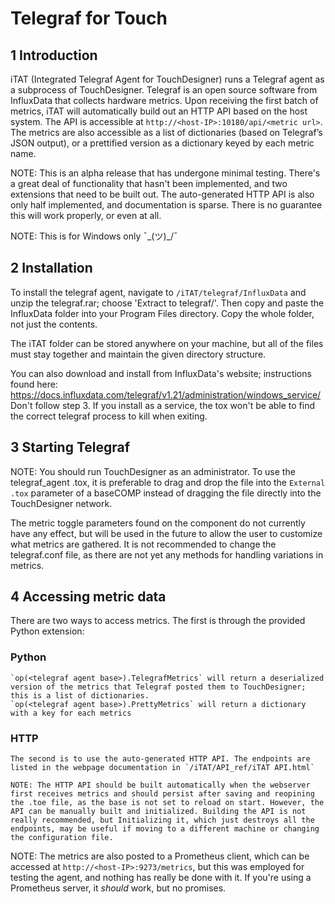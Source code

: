 # Telegraf for Touch

## 1	Introduction
iTAT (Integrated Telegraf Agent for TouchDesigner) runs a Telegraf agent as a subprocess of TouchDesigner. Telegraf is an open source software from InfluxData that collects hardware metrics. Upon receiving the first batch of metrics, iTAT will automatically build out an HTTP API based on the host system. The API is accessible at `http://<host-IP>:10180/api/<metric url>`. The metrics are also accessible as a list of dictionaries (based on Telegraf’s JSON output), or a prettified version as a dictionary keyed by each metric name.

NOTE: This is an alpha release that has undergone minimal testing. There's a great deal of functionality that hasn't been implemented, and two extensions that need to be built out. The auto-generated HTTP API is also only half implemented, and documentation is sparse. There is no guarantee this will work properly, or even at all.

NOTE: This is for Windows only ¯\_(ツ)_/¯


## 2	Installation
To install the telegraf agent, navigate to `/iTAT/telegraf/InfluxData` and unzip the telegraf.rar; choose 'Extract to telegraf/'. Then copy and paste the InfluxData folder into your Program Files directory. Copy the whole folder, not just the contents.

The iTAT folder can be stored anywhere on your machine, but all of the files must stay together and maintain the given directory structure.

You can also download and install from InfluxData's website; instructions found here: https://docs.influxdata.com/telegraf/v1.21/administration/windows_service/
Don't follow step 3. If you install as a service, the tox won't be able to find the correct telegraf process to kill when exiting. 

## 3	Starting Telegraf
NOTE: You should run TouchDesigner as an administrator.
To use the telegraf_agent .tox, it is preferable to drag and drop the file into the `External .tox` parameter of a baseCOMP instead of dragging the file directly into the TouchDesigner network.

The metric toggle parameters found on the component do not currently have any effect, but will be used in the future to allow the user to customize what metrics are gathered. It is not recommended to change the telegraf.conf file, as there are not yet any methods for handling variations in metrics.

## 4	Accessing metric data
There are two ways to access metrics. The first is through the provided Python extension:
### Python
	`op(<telegraf agent base>).TelegrafMetrics` will return a deserialized version of the metrics that Telegraf posted them to TouchDesigner; this is a list of dictionaries.
	`op(<telegraf agent base>).PrettyMetrics` will return a dictionary with a key for each metrics

### HTTP
	The second is to use the auto-generated HTTP API. The endpoints are listed in the webpage documentation in `/iTAT/API_ref/iTAT API.html`

	NOTE: The HTTP API should be built automatically when the webserver first receives metrics and should persist after saving and reopining the .toe file, as the base is not set to reload on start. However, the API can be manually built and initialized. Building the API is not really recommended, but Initializing it, which just destroys all the endpoints, may be useful if moving to a different machine or changing the configuration file.

NOTE: The metrics are also posted to a Prometheus client, which can be accessed at `http://<host-IP>:9273/metrics`, but this was employed for testing the agent, and nothing has really be done with it. If you're using a Prometheus server, it *should* work, but no promises.

